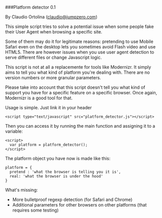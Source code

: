 ###Platform detector 0.1
 
By Claudio Ortolina (claudio@jumpzero.com)

This simple script tries to solve a potential issue when some people fake their User Agent when browsing a specific site.

Some of them may do it for legitimate reasons: pretending to use Mobile Safari even on the desktop lets you sometimes avoid Flash video and use HTML5. There are however issues when you use user agent detection to serve different files or change Javascript logic.

This script is not at all a replacemente for tools like Modernizr. It simply aims to tell you what kind of platform you're dealing with. There are no version numbers or more granular parameters.

Please take into account that this script doesn't tell you what kind of support you have for a specific feature on a specific browser. Once again, Modernizr is a good tool for that.

Usage is simple. Just link it in your header

    <script type="text/javascript" src="platform_detector.js"></script>

Then you can access it by running the main function and assigning it to a variable:

    <script>
      var platform = platform_detector();
    </script>

The platform object you have now is made like this:

    platform = {
      pretend : 'what the browser is telling you it is',
      real: 'what the browser is under the hood'
    }

What's missing:

- More bulletproof regexp detection (for Safari and Chrome)
- Additional parameters for other browsers on other platforms (that requires some testing)
